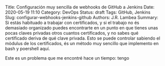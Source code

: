 Title: Configuración muy sencilla de webhooks de GitHub a Jenkins
Date: 2020-05-19 11:10
Category: DevOps
Status: draft
Tags: GitHub, Jenkins
Slug: configurar-webhooks-jenkins-github
Authors: J.R. Lambea
Summary: Si estás habituado a trabajar con certificados, y si el trabajo no és demasiado organizado puedes encontrarte en un punto en que tienes unas pocas claves privadas otros cuantos certificados, y no sabes qué certificado deriva de qué clave privada. Esto se puede controlar sabiendo el mòdulus de los certificados, és un método muy sencillo que implemento en bash y poershell aquí.

<!-- Modified: 2010-12-05 19:30 -->

Este es un problema que me encontré hace un tiempo: tengo